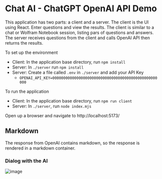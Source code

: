 # Chat AI - ChatGPT OpenAI API Demo

This application has two parts:  a client and a server.  The client is the UI using React.  Enter questions and view the results.  The client is similar to a chat or Wolfram Notebook session, listing pars of questions and answers. The server receives questions from the client and calls OpenAI API then returns the results.

To set up the environment

- Client: In the application base directory, run `npm install`
- Server: In `./server` run `npm install`
- Server: Create a file called `.env` in `./server` and add your API Key
    - `OPENAI_API_KEY=000000000000000000000000000000000000000000000000000`

To run the application

- Client: In the application base directory, run `npm run client`
- Server: In `./server`, run `node index.mjs`

Open up a browser and navigate to http://localhost:5173/

## Markdown

The response from OpenAI contains markdown, so the response is rendered in a markdown container.

### Dialog with the AI

![image](https://user-images.githubusercontent.com/2509012/226797350-539a611a-8467-43d0-8870-f95a90b72688.png)
